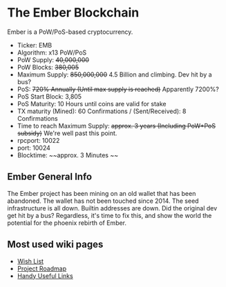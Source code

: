 The Ember Blockchain
====================
Ember is a PoW/PoS-based cryptocurrency.

* Ticker: EMB
* Algorithm: x13 PoW/PoS
* PoW Supply: ~~40,000,000~~
* PoW Blocks: ~~380,005~~
* Maximum Supply: ~~850,000,000~~ 4.5 Billion and climbing. Dev hit by a bus?
* PoS: ~~720% Annually (Until max supply is reached)~~ Apparently 7200%?
* PoS Start Block: 3,805
* PoS Maturity: 10 Hours until coins are valid for stake
* TX maturity (Mined): 60 Confirmations / (Sent/Received): 8 Confirmations
* Time to reach Maximum Supply:  ~~approx. 3 years (Including PoW+PoS subsidy)~~ We're well past this point.
* rpcport: 10022
* port: 10024
* Blocktime: ~~approx. 3 Minutes ~~

Ember General Info
------------------
The Ember project has been mining on an old wallet that has been abandoned. The wallet has not been touched since 2014. The seed infrastructure is all down. Builtin addresses are down. Did the original dev get hit by a bus? Regardless, it's time to fix this, and show the world the potential for the phoenix rebirth of Ember.

Most used wiki pages
--------------------
* [Wish List](https://github.com/TheJuiceDidThis/Ember/wiki/Wish-List)
* [Project Roadmap](https://github.com/TheJuiceDidThis/Ember/wiki/Project-Roadmap)
* [Handy Useful Links](https://github.com/TheJuiceDidThis/Ember/wiki/Useful-Links-to-Have-Handy)